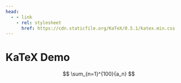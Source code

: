 ```yaml
---
head:
  - - link
    - rel: stylesheet
      href: https://cdn.staticfile.org/KaTeX/0.5.1/katex.min.css
---
```


# KaTeX Demo

$$
\sum_{n=1}^{100}{a_n}
$$